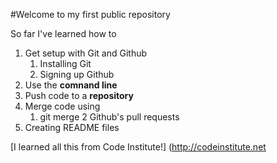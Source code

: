 #Welcome to my first public repository

So far I've learned how to
1. Get setup with Git and Github
	1. Installing Git
	2. Signing up Github
2. Use the **comnand line**
3. Push code to a **repository**
4. Merge code using
	1. git merge
	2 Github's pull requests
5. Creating README files

[I learned all this from Code Institute!] (http://codeinstitute.net